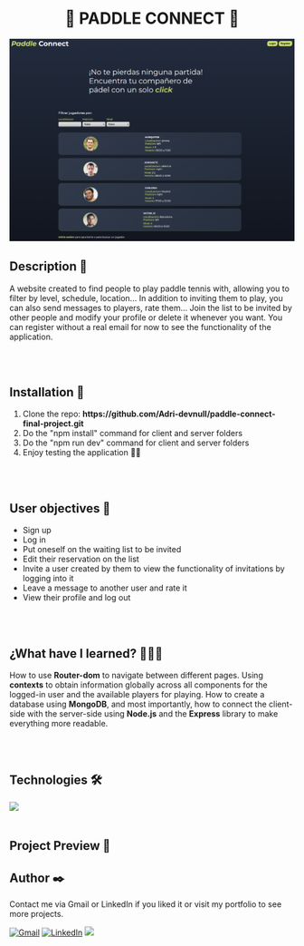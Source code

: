 
<h1 align="center">🎾 PADDLE CONNECT 🎾 </h1>

 ![Imagen del proyecto](https://github.com/Adri-devnull/Adri-devnull/blob/main/paddle-connect1.PNG)

<h2> Description 📑 </h2>

<p>	A website created to find people to play paddle tennis with,
								allowing you to filter by level, schedule, location... In
								addition to inviting them to play, you can also send messages to
								players, rate them... Join the list to be invited by other
								people and modify your profile or delete it whenever you want.
								You can register without a real email for now to see the
								functionality of the application.</p><br><br>

 <h2>Installation 🔧 </h2> 
<ol>
	<li>Clone the repo: <b>https://github.com/Adri-devnull/paddle-connect-final-project.git</b></li>
	<li>Do the "npm install" command for client and server folders</li>
	<li>Do the "npm run dev" command for client and server folders</li>
	<li>Enjoy testing the application 🎉🎉</li>
</ol><br><br>

 <h2> User objectives 👤 </h2>
 <ul>
	<li>Sign up</li>
	<li>Log in</li>
	<li>Put oneself on the waiting list to be invited</li>
	<li>Edit their reservation on the list</li>
	<li>Invite a user created by them to view the functionality of invitations by logging into it</li>
	<li>Leave a message to another user and rate it</li>
	<li>View their profile and log out</li>
 </ul><br><br>

<h2> ¿What have I learned? 📖🙇🏻</h2>

<p> How to use <b>Router-dom</b> to navigate between different pages. Using <b>contexts</b> to obtain information globally across all components for the logged-in user and the available players for playing. How to create a database using <b>MongoDB</b>, and most importantly, how to connect the client-side with the server-side using <b>Node.js</b> and the <b>Express</b> library to make everything more readable.</p> <br><br>

<h2>Technologies 🛠</h2> 
<img width="400px"  src="https://skillicons.dev/icons?i=html,css,js,react,nodejs,express,mongodb,npm,vite&perline=9"  /> <br><br>

<h2>Project Preview 📱</h2>

<h2>Author ✒️</h2> 
<p>Contact me via Gmail or LinkedIn if you liked it or visit my portfolio to see more projects. </p>
 <p>
	<a href="mailto:adri.devnull@gmail.com" target="_blank" ><img img src="https://img.shields.io/badge/gmail-%23EA4335.svg?style=plastic&logo=gmail&logoColor=white" alt="Gmail"/></a>
	<a href="https://www.linkedin.com/in/adribermejo"><img src="https://img.shields.io/badge/linkedin-%230A66C2.svg?style=plastic&logo=linkedin&logoColor=white" alt="LinkedIn"/></a>
	 <a href="https://adribermejo.dev/" target="_blank" ><img src="https://img.shields.io/badge/DEV.TO-%230A0A0A.svg?&style=for-the-badge&logo=dev.to&logoColor=white"></a>
</p>



